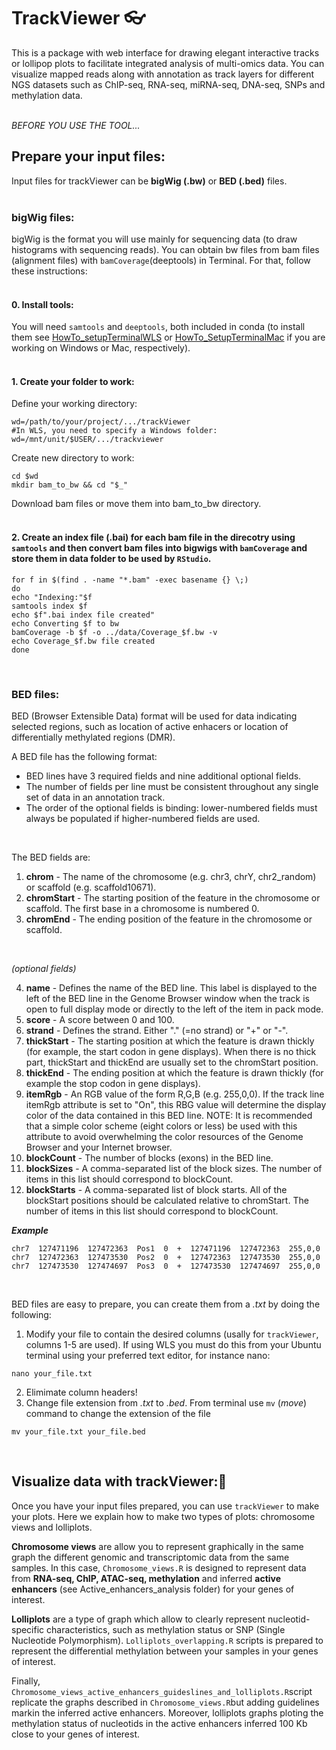 # TrackViewer :eyeglasses:
This is a package with web interface for drawing elegant interactive tracks or lollipop plots to facilitate integrated analysis of multi-omics data. You can visualize mapped reads along with annotation as track layers for different NGS datasets such as ChIP-seq, RNA-seq, miRNA-seq, DNA-seq, SNPs and methylation data.  
<br/>

_BEFORE YOU USE THE TOOL..._

## Prepare your input files:
Input files for trackViewer can be **bigWig (.bw)** or **BED (.bed)** files.  
<br/>

### bigWig files:

bigWig is the format you will use mainly for sequencing data (to draw histograms with sequencing reads). You can obtain bw files from bam files (alignment files) with `bamCoverage`(deeptools) in Terminal. For that, follow these instructions:  
<br/>

#### 0. Install tools:
You will need `samtools` and `deeptools`, both included in conda (to install them see [HowTo_setupTerminalWLS](https://github.com/patriciasolesanchez/PSlab/blob/master/HowTo's/HowTo_SetupTerminalWLS.md) or [HowTo_SetupTerminalMac](https://github.com/patriciasolesanchez/PSlab/blob/master/HowTo's/HowTo_SetupTerminalMac.md) if you are working on Windows or Mac, respectively).  
<br/>

#### 1. Create your folder to work:

Define your working directory:
````
wd=/path/to/your/project/.../trackViewer
#In WLS, you need to specify a Windows folder:
wd=/mnt/unit/$USER/.../trackviewer
````

Create new directory to work:
````
cd $wd
mkdir bam_to_bw && cd "$_"
````

Download bam files or move them into bam_to_bw directory.  
<br/>

#### 2. Create an index file (.bai) for each bam file in the direcotry using `samtools` and then convert bam files into bigwigs with `bamCoverage` and store them in data folder to be used by `RStudio`.

````
for f in $(find . -name "*.bam" -exec basename {} \;)
do
echo "Indexing:"$f
samtools index $f
echo $f".bai index file created"
echo Converting $f to bw
bamCoverage -b $f -o ../data/Coverage_$f.bw -v
echo Coverage_$f.bw file created
done
````
<br/>

### BED files:
BED (Browser Extensible Data) format will be used for data indicating selected regions, such as location of active enhacers or location of differentially methylated regions (DMR). 

A BED file has the following format:

- BED lines have 3 required fields and nine additional optional fields.
- The number of fields per line must be consistent throughout any single set of data in an annotation track.
- The order of the optional fields is binding: lower-numbered fields must always be populated if higher-numbered fields are used.  
<br/>

The BED fields are:
1. **chrom** - The name of the chromosome (e.g. chr3, chrY, chr2_random) or scaffold (e.g. scaffold10671).  
2. **chromStart** - The starting position of the feature in the chromosome or scaffold. The first base in a chromosome is numbered 0.  
3. **chromEnd** - The ending position of the feature in the chromosome or scaffold.  
<br/>

 _(optional fields)_  
   
4. **name** - Defines the name of the BED line. This label is displayed to the left of the BED line in the Genome Browser window when the track is open to full display mode or directly to the left of the item in pack mode.  
5. **score** - A score between 0 and 100.  
6. **strand** - Defines the strand. Either "." (=no strand) or "+" or "-".  
7. **thickStart** - The starting position at which the feature is drawn thickly (for example, the start codon in gene displays). When there is no thick part, thickStart and thickEnd are usually set to the chromStart position.  
8. **thickEnd** - The ending position at which the feature is drawn thickly (for example the stop codon in gene displays).  
9. **itemRgb** - An RGB value of the form R,G,B (e.g. 255,0,0). If the track line itemRgb attribute is set to "On", this RBG value will determine the display color of the data contained in this BED line. NOTE: It is recommended that a simple color scheme (eight colors or less) be used with this attribute to avoid overwhelming the color resources of the Genome Browser and your Internet browser.  
10. **blockCount** - The number of blocks (exons) in the BED line.  
11. **blockSizes** - A comma-separated list of the block sizes. The number of items in this list should correspond to blockCount.  
12. **blockStarts** - A comma-separated list of block starts. All of the blockStart positions should be calculated relative to chromStart. The number of items in this list should correspond to blockCount.  

_**Example**_
````
chr7  127471196  127472363  Pos1  0  +  127471196  127472363  255,0,0
chr7  127472363  127473530  Pos2  0  +  127472363  127473530  255,0,0
chr7  127473530  127474697  Pos3  0  +  127473530  127474697  255,0,0
````  
<br/>

BED files are easy to prepare, you can create them from a _.txt_ by doing the following:

1. Modify your file to contain the desired columns (usally for `trackViewer`, columns 1-5 are used). If using WLS you must do this from your Ubuntu terminal using your preferred text editor, for instance nano:
````
nano your_file.txt
````
2. Elimimate column headers!
3. Change file extension from _.txt_ to _.bed_. From terminal use `mv` (*move*) command to change the extension of the file
````
mv your_file.txt your_file.bed
````
<br/>

## Visualize data with trackViewer::lollipop:
Once you have your input files prepared, you can use `trackViewer` to make your plots. Here we explain how to make two types of plots: chromosome views and lolliplots.

**Chromosome views** are allow you to represent graphically in the same graph the different genomic and transcriptomic data from the same samples. In this case, `Chromosome_views.R` is designed to represent data from **RNA-seq, ChIP, ATAC-seq, methylation** and inferred **active enhancers** (see Active_enhancers_analysis folder) for your genes of interest.

**Lolliplots** are a type of graph which allow to clearly represent nucleotid-specific characteristics, such as methylation status or SNP (Single Nucleotide Polymorphism). `Lolliplots_overlapping.R` scripts is prepared to represent the differential methylation between your samples in your genes of interest. 


Finally, `Chromosome_views_active_enhancers_guideslines_and_lolliplots.R`script replicate the graphs described in `Chromosome_views.R`but adding guidelines markin the inferred active enhancers. Moreover, lolliplots graphs ploting the methylation status of nucleotids in the active enhancers inferred 100 Kb close to your genes of interest.
